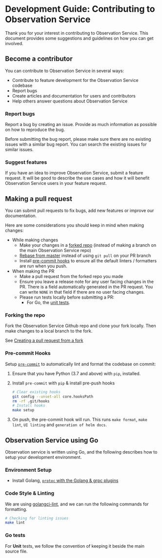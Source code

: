 # Development Guide: Contributing to Observation Service

Thank you for your interest in contributing to Observation Service. This document provides some suggestions and guidelines on how you can get involved.

## Become a contributor

You can contribute to Observation Service in several ways:

- Contribute to feature development for the Observation Service codebase
- Report bugs
- Create articles and documentation for users and contributors
- Help others answer questions about Observation Service

### Report bugs

Report a bug by creating an issue. Provide as much information as possible
on how to reproduce the bug.

Before submitting the bug report, please make sure there are no existing issues
with a similar bug report. You can search the existing issues for similar issues.

### Suggest features

If you have an idea to improve Observation Service, submit a feature request. It will be good
to describe the use cases and how it will benefit Observation Service users in your feature
request.

## Making a pull request

You can submit pull requests to fix bugs, add new features or improve our documentation.

Here are some considerations you should keep in mind when making changes:

- While making changes
  - Make your changes in a [forked repo](#forking-the-repo) (instead of making a branch on the main Observation Service repo)
  - [Rebase from master](#incorporating-upstream-changes-from-master) instead of using `git pull` on your PR branch
  - Install [pre-commit hooks](#pre-commit-hooks) to ensure all the default linters / formatters are run when you push.
- When making the PR
  - Make a pull request from the forked repo you made
  - Ensure you leave a release note for any user facing changes in the PR. There is a field automatically generated in the PR request. You can write `NONE` in that field if there are no user facing changes.
  - Please run tests locally before submitting a PR:
    - For Go, the [unit tests](#go-tests).

### Forking the repo

Fork the Observation Service Github repo and clone your fork locally. Then make changes to a local branch to the fork.

See [Creating a pull request from a fork](https://docs.github.com/en/github/collaborating-with-pull-requests/proposing-changes-to-your-work-with-pull-requests/creating-a-pull-request-from-a-fork)

### Pre-commit Hooks

Setup [`pre-commit`](https://pre-commit.com/) to automatically lint and format the codebase on commit:

1. Ensure that you have Python (3.7 and above) with `pip`, installed.
2. Install `pre-commit` with `pip` &amp; install pre-push hooks

    ```sh
    # Clear existing hooks    
    git config --unset-all core.hooksPath
    rm -rf .git/hooks
    # Install hooks
    make setup
    ```

3. On push, the pre-commit hook will run. This runs `make format`, `make lint`, `UI linting` and `generation of helm docs`.

## Observation Service using Go

Observation service is written using Go, and the following describes how to setup your development environment.

### Environment Setup

- Install Golang, [`protoc` with the Golang &amp; grpc plugins](https://developers.google.com/protocol-buffers/docs/gotutorial#compiling-your-protocol-buffers)

### Code Style & Linting

We are using [golangci-lint](https://github.com/golangci/golangci-lint), and we can run the following commands for formatting.

```sh
# Checking for linting issues
make lint
```

### Go tests

For **Unit** tests, we follow the convention of keeping it beside the main source file.
